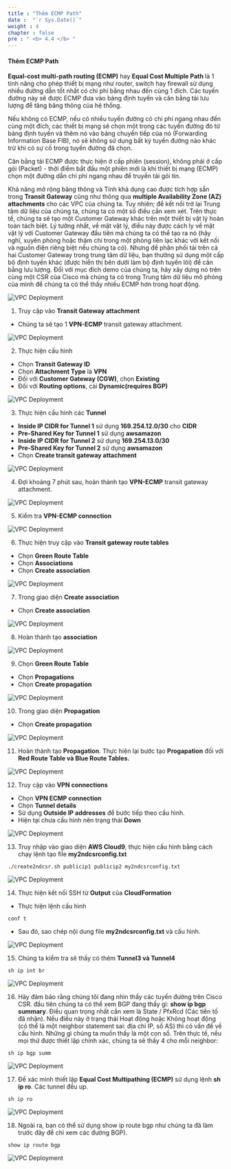 ```yaml
---
title : "Thêm ECMP Path"
date :  "`r Sys.Date()`" 
weight : 4
chapter : false
pre : " <b> 4.4 </b> "
---
```


#### Thêm ECMP Path

**Equal-cost multi-path routing (ECMP)** hay **Equal Cost Multiple Path** là 1 tính năng cho phép thiết bị mạng như router, switch hay firewall sử dụng nhiều đường dẫn tốt nhất có chi phí bằng nhau đến cùng 1 đích. Các tuyến đường này sẽ được ECMP đưa vào bảng định tuyến và cân bằng tải lưu lượng để tăng băng thông của hệ thống.

Nếu không có ECMP, nếu có nhiều tuyến đường có chi phí ngang nhau đến cùng một đích, các thiết bị mạng sẽ chọn một trong các tuyến đường đó từ bảng định tuyến và thêm nó vào bảng chuyển tiếp của nó (Forwarding Information Base FIB), nó sẽ không sử dụng bất kỳ tuyến đường nào khác trừ khi có sự cố trong tuyến đường đã chọn.

Cân bằng tải ECMP được thực hiện ở cấp phiên (session), không phải ở cấp gói (Packet) - thời điểm bắt đầu một phiên mới là khi thiết bị mạng (ECMP) chọn một đường dẫn chi phí ngang nhau để truyền tải gói tin.

Khả năng mở rộng băng thông và Tính khả dụng cao được tích hợp sẵn trong **Transit Gateway** cũng như thông qua **multiple Availability Zone (AZ) attachments** cho các VPC của chúng ta. Tuy nhiên; để kết nối trở lại Trung tâm dữ liệu của chúng ta, chúng ta có một số điều cần xem xét. Trên thực tế, chúng ta sẽ tạo một  Customer Gateway khác trên một thiết bị vật lý hoàn toàn tách biệt. Lý tưởng nhất, về mặt vật lý, điều này được cách ly về mặt vật lý với Customer Gateway đầu tiên mà chúng ta có thể tạo ra nó (hãy nghĩ, xuyên phòng hoặc thậm chí trong một phòng liên lạc khác với kết nối và nguồn điện riêng biệt nếu chúng ta có). Nhưng để phân phối tải trên cả hai Customer Gateway trong trung tâm dữ liệu, bạn thường sử dụng một cấp bộ định tuyến khác (được hiển thị bên dưới làm bộ định tuyến lõi) để cân bằng lưu lượng. Đối với mục đích demo của chúng ta, hãy xây dựng nó trên cùng một CSR của Cisco mà chúng ta có trong Trung tâm dữ liệu mô phỏng của mình để chúng ta có thể thấy nhiều ECMP hơn trong hoạt động.

![VPC Deployment](/images/vpn-ecmp.png?featherlight=false&width=70pc)

1. Truy cập vào **Transit Gateway attachment**

- Chúng ta sẽ tạo 1 **VPN-ECMP** transit gateway attachment.

![VPC Deployment](/images/Lab-1/10-ECMP/0001.png?featherlight=false&width=90pc)

2. Thực hiện cấu hình

- Chọn **Transit Gateway ID**
- Chọn **Attachment Type** là **VPN**
- Đối với **Customer Gateway (CGW)**, chọn **Existing**
- Đối với **Routing options**, cài **Dynamic(requires BGP)**
  
![VPC Deployment](/images/Lab-1/10-ECMP/0002.png?featherlight=false&width=90pc)

3. Thực hiện cấu hình các **Tunnel**

- **Inside IP CIDR for Tunnel 1** sử dụng **169.254.12.0/30** cho **CIDR**
- **Pre-Shared Key for Tunnel 1** sử dụng **awsamazon**
- **Inside IP CIDR for Tunnel 2** sử dụng **169.254.13.0/30**
- **Pre-Shared Key for Tunnel 2** sử dụng **awsamazon**
- Chọn **Create transit gateway attachment**

![VPC Deployment](/images/Lab-1/10-ECMP/0003.png?featherlight=false&width=90pc)

4. Đợi khoảng 7 phút sau, hoàn thành tạo **VPN-ECMP** transit gateway attachment.

![VPC Deployment](/images/Lab-1/10-ECMP/0004.png?featherlight=false&width=90pc)

5. Kiểm tra **VPN-ECMP connection**

![VPC Deployment](/images/Lab-1/10-ECMP/0005.png?featherlight=false&width=90pc)

6. Thực hiện truy cập vào **Transit gateway route tables**

- Chọn **Green Route Table**
- Chọn **Associations**
- Chọn **Create association**

![VPC Deployment](/images/Lab-1/10-ECMP/0006.png?featherlight=false&width=90pc)

7. Trong giao diện **Create association**

- Chọn **Create association**

![VPC Deployment](/images/Lab-1/10-ECMP/0007.png?featherlight=false&width=90pc)

8. Hoàn thành tạo **association**

![VPC Deployment](/images/Lab-1/10-ECMP/0008.png?featherlight=false&width=90pc)

9. Chọn **Green Route Table**

- Chọn **Propagations**
- Chọn **Create propagation**

![VPC Deployment](/images/Lab-1/10-ECMP/0009.png?featherlight=false&width=90pc)

10. Trong giao diện **Propagation**

- Chọn **Create propagation**

![VPC Deployment](/images/Lab-1/10-ECMP/00010.png?featherlight=false&width=90pc)

11. Hoàn thành tạo **Propagation**. Thực hiện lại bước tạo **Progapation** đối với **Red Route Table và Blue Route Tables.**

![VPC Deployment](/images/Lab-1/10-ECMP/00011.png?featherlight=false&width=90pc)

12. Truy cập vào **VPN connections**

- Chọn **VPN ECMP connection**
- Chọn **Tunnel details**
- Sử dụng **Outside IP addresses** để bước tiếp theo cấu hình.
- Hiện tại chưa cấu hình nên trạng thái **Down**

![VPC Deployment](/images/Lab-1/10-ECMP/00012.png?featherlight=false&width=90pc)

13. Truy nhập vào giao diện **AWS Cloud9**, thực hiện cấu hình bằng cách chạy lệnh tạo file **my2ndcsrconfig.txt**

```
./create2ndcsr.sh publicip1 publicip2 my2ndcsrconfig.txt
```

![VPC Deployment](/images/Lab-1/10-ECMP/00013.png?featherlight=false&width=90pc)

14. Thực hiện kết nối SSH từ **Output** của **CloudFormation**

- Thực hiện lệnh cấu hình

```
conf t
```

- Sau đó, sao chép nội dung  file **my2ndcsrconfig.txt** và cấu hình.

![VPC Deployment](/images/Lab-1/10-ECMP/00014.png?featherlight=false&width=90pc)

15. Chúng ta kiểm tra sẽ thấy có thêm **Tunnel3 và Tunnel4**

```
sh ip int br
```

![VPC Deployment](/images/Lab-1/10-ECMP/00015.png?featherlight=false&width=90pc)

16.  Hãy đảm bảo rằng chúng tôi đang nhìn thấy các tuyến đường trên Cisco CSR. đầu tiên chúng ta có thể xem BGP đang thấy gì: **show ip bgp summary**. Điều quan trọng nhất cần xem là State / PfxRcd (Các tiền tố đã nhận). Nếu điều này ở trạng thái Hoạt động hoặc Không hoạt động (có thể là một neighbor statement sai: địa chỉ IP, số AS) thì có vấn đề về cấu hình. Những gì chúng ta muốn thấy là một con số. Trên thực tế, nếu mọi thứ được thiết lập chính xác, chúng ta sẽ thấy 4 cho mỗi neighbor:

```
sh ip bgp summ
```

![VPC Deployment](/images/Lab-1/10-ECMP/00016.png?featherlight=false&width=90pc)

17. Để xác minh thiết lập **Equal Cost Multipathing (ECMP)** sử dụng lệnh **sh ip ro**. Các tunnel đều up.

```
sh ip ro
```

![VPC Deployment](/images/Lab-1/10-ECMP/00017.png?featherlight=false&width=90pc)

18. Ngoài ra, bạn có thể sử dụng show ip route bgp như chúng ta đã làm trước đây để chỉ xem các đường BGP).

```
show ip route bgp
```

![VPC Deployment](/images/Lab-1/10-ECMP/00018.png?featherlight=false&width=90pc)

